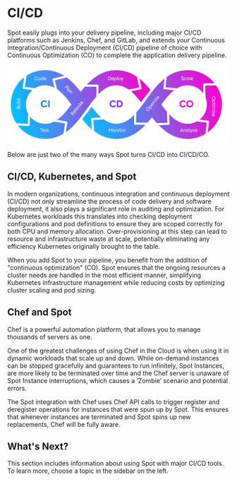 # CI/CD

Spot easily plugs into your delivery pipeline, including major CI/CD platforms such as Jenkins, Chef, and GitLab, and extends your Continuous Integration/Continuous Deployment (CI/CD) pipeline of choice with Continuous Optimization (CO) to complete the application delivery pipeline.

<img src="/connect-your-cloud-provider/_media/introduction-to-spot-03a.png" width="500" height="177" />

Below are just two of the many ways Spot turns CI/CD into CI/CD/CO.

## CI/CD, Kubernetes, and Spot

In modern organizations, continuous integration and continuous deployment (CI/CD) not only streamline the process of code delivery and software deployment, it also plays a significant role in auditing and optimization. For Kubernetes workloads this translates into checking deployment configurations and pod definitions to ensure they are scoped correctly for both CPU and memory allocation. Over-provisioning at this step can lead to resource and infrastructure waste at scale, potentially eliminating any efficiency Kubernetes originally brought to the table.

When you add Spot to your pipeline, you benefit from the addition of "continuous optimization" (CO). Spot ensures that the ongoing resources a cluster needs are handled in the most efficient manner, simplifying Kubernetes infrastructure management while reducing costs by optimizing cluster scaling and pod sizing.

## Chef and Spot

Chef is a powerful automation platform, that allows you to manage thousands of servers as one.

One of the greatest challenges of using Chef in the Cloud is when using it in dynamic workloads that scale up and down. While on-demand instances can be stopped gracefully and guarantees to run infinitely, Spot Instances, are more likely to be terminated over time and the Chef server is unaware of Spot Instance interruptions, which causes a ‘Zombie’ scenario and potential errors.

The Spot integration with Chef uses Chef API calls to trigger register and deregister operations for instances that were spun up by Spot. This ensures that whenever instances are terminated and Spot spins up new replacements, Chef will be fully aware.

## What's Next?

This section includes information about using Spot with major CI/CD tools. To learn more, choose a topic in the sidebar on the left.

